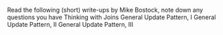 Read the following (short) write-ups by Mike Bostock, note down any questions you have 
Thinking with Joins General Update Pattern, I General Update Pattern, II General Update Pattern, III
